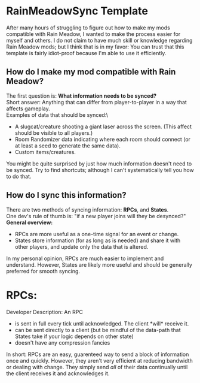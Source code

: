 # RainMeadowSync Template

After many hours of struggling to figure out how to make my mods compatible with Rain Meadow, I wanted to make the process easier for myself and others.
I do not claim to have much skill or knowledge regarding Rain Meadow mods; but I think that is in my favor: You can trust that this template is fairly idiot-proof because I'm able to use it efficiently.

## How do I make my mod compatible with Rain Meadow?

The first question is: **What information needs to be synced?**\
Short answer: Anything that can differ from player-to-player in a way that affects gameplay.\
Examples of data that should be synced:\
* A slugcat/creature shooting a giant laser across the screen. (This affect should be visible to all players.)
* Room Randomizer data indicating where each room should connect (or at least a seed to generate the same data).
* Custom items/creatures.

You might be quite surprised by just how much information doesn't need to be synced.
Try to find shortcuts; although I can't systematically tell you how to do that.

## How do I sync this information?

There are two methods of syncing information: **RPCs**, and **States**.\
One dev's rule of thumb is: "if a new player joins will they be desynced?"\
**General overview:**
* RPCs are more useful as a one-time signal for an event or change.
* States store information (for as long as is needed) and share it with other players, and update only the data that is altered.

In my personal opinion, RPCs are much easier to implement and understand. However, States are likely more useful and should be generally preferred for smooth syncing.

# RPCs:
Developer Description: An RPC
* is sent in full every tick until acknowledged. The client \*will\* receive it.
* can be sent directly to a client (but be mindful of the data-path that States take if your logic depends on other state)
* doesn't have any compression fancies

In short: RPCs are an easy, guarenteed way to send a block of information once and quickly.
However, they aren't very efficient at reducing bandwidth or dealing with change.
They simply send _all_ of their data continually until the client receives it and acknowledges it.
